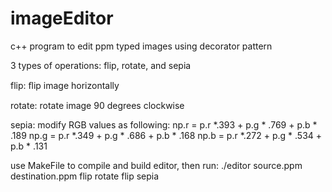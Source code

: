 # imageEditor
c++ program to edit ppm typed images using decorator pattern

3 types of operations: flip, rotate, and sepia

flip: 
ﬂip image horizontally

rotate: 
rotate image 90 degrees clockwise

sepia: 
modify RGB values as following:
np.r = p.r *.393 + p.g * .769 + p.b * .189 
np.g = p.r *.349 + p.g * .686 + p.b * .168 
np.b = p.r *.272 + p.g * .534 + p.b * .131 


use MakeFile to compile and build editor, then run:
./editor source.ppm destination.ppm flip rotate flip sepia

